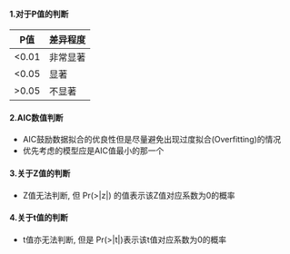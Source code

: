 #### 1.对于P值的判断

 P值   | 差异程度 
---- | :------- 
 <0.01 | 非常显著 
<0.05 | 显著     
>0.05 | 不显著   

#### 2.AIC数值判断

- AIC鼓励数据拟合的优良性但是尽量避免出现过度拟合(Overfitting)的情况
- 优先考虑的模型应是AIC值最小的那一个

#### 3.关于Z值的判断

- Z值无法判断, 但 Pr(>|z|) 的值表示该Z值对应系数为0的概率

#### 4.关于t值的判断

- t值亦无法判断, 但是 Pr(>|t|)表示该t值对应系数为0的概率

